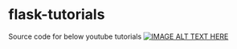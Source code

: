 # flask-tutorials
Source code for below youtube tutorials
[![IMAGE ALT TEXT HERE](https://img.youtube.com/vi/3Ewud_UgmX8/0.jpg)](https://www.youtube.com/watch?v=3Ewud_UgmX8&list=PLLfIBXQeu3aaSTBZ49PXdQasWmCnWfr4z)
